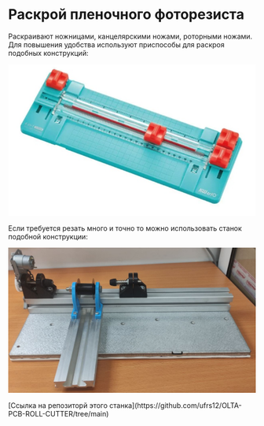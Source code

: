 # Раскрой пленочного фоторезиста
Раскраивают ножницами, канцелярскими ножами, роторными ножами.  
Для повышения удобства используют приспособы для раскроя подобных конструкций:  
<p align="center">
 <img width="700px" src="src/1.jpg" alt="qr"/>
</p>
Если требуется резать много и точно то можно использовать станок подобной конструкции:
<p align="center">
 <img width="700px" src="https://github.com/ufrs12/OLTA-PCB-ROLL-CUTTER/blob/main/src/1.jpg" alt="qr"/>
</p>
[Ссылка на репозиторй этого станка](https://github.com/ufrs12/OLTA-PCB-ROLL-CUTTER/tree/main)

